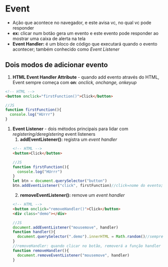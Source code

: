 # Event
- Ação que acontece no navegador, e este avisa vc, no qual vc pode responder
- **ex:** clicar num botão gera um evento e este evento pode responder ao mostrar uma caixa de alerta na tela
- **Event Handler:** é um bloco de código que executará quando o evento acontecer; também conhecido como *Event Listener*

## Dois modos de adicionar evento
1. **HTML Event Handler Attribute** - quando add evento através do HTML, Event sempre começa com **on**: *onclick, onchange, onkeyup*
```html
<!-- HTML -->
<button onclick="firstFunction()">Click</button>
```
```js
//JS
function firstFunction(){
  console.log("HUrrr")
}
```
1. **Event Listener** - dois métodos principais para lidar com *registering/deregistering* event listeners
   1. **addEventListener():** registra um *event handler*
    ```html
    <!-- HTML -->
    <button>Click</button>
    ```
    ```js
    //JS
    function firstFunction(){
      console.log("HUrrr")
    }
    let btn = document.querySelector("button")
    btn.addEventListener("click", firstFunction)//click=nome do evento;
    ```
   2. **removeEventListener():** remove um *event handler*
    ```html
    <!-- HTML -->
    <button onclick="removeHandler()">Click</button>
    <div class="demo"></div>
    ```
    ```js
    //JS
    document.addEventListener("mousemove", handler)
    function handler(){
      document.querySelector(".demo").innerHTML = Math.random()//sempre que mover o mouse, add um nº aleatório dentro da div com classe demo
    }
    //removeHandler: quando clicar no botão, removerá a função handler e não gerará nºs
    function removeHandler(){
      document.removeEventListener("mousemove", handler)
    }
    ```

